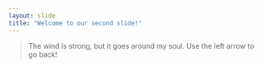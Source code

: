 ```yaml
---
layout: slide
title: "Welcome to our second slide!"
---
```

> The wind is strong, but it goes around my soul. 
Use the left arrow to go back!
